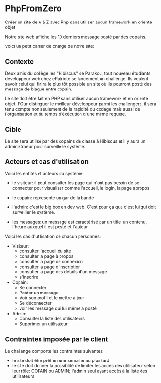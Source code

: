 # PhpFromZero

Créer un site de A à Z avec Php sans utiliser aucun framework en orienté objet

Notre site web affiche les 10 derniers message posté par des copains.

Voici un petit cahier de charge de notre site:

## Contexte

Deux amis du collège les "Hibiscus" de Parakou, tout nouveau étudiants développeur web
chez ePatriote se lancement un challenge.
Ils veulent savoir celui qui finira le plus tôt possible un site où ils pourront posté des message
de blague entre copain.

Le site doit être fait en PHP sans utiliser aucun framework et en orienté objet.
POur distinguer le meilleur développeur parmi les challengers, il sera tenu compte non seulement de la rapidité du codage mais aussi de l'organisation et du temps d'éxécution d'une même requête.

## Cible

Le site sera utilisé par des copains de classe à Hibiscus et il y aura un administraeur pour surveillé le système.

## Acteurs et cas d'utilisation

Voici les entités et acteurs du système:

- le visiteur: il peut consulter les page qui n'ont pas besoin de se connecter pour visualiser comme l'accueil, le login, la page  apropos
- le copain: represente un gar de la bande
- l'admin: c'est le big box en dev web. C'est pour ça que c'est lui qui doit surveiller le système.

- les messages: un message est caractérisé par un title, un contenu, l'heure auxquel il est posté et l'auteur

Voici les cas d'utilisation de chacun personnes:

- Visiteur:
  - consulter l'accueil du site 
  - consulter la page à propos
  - consulter la page de connexion
  - consulter la page d'inscription
  - consutler la page des details d'un message
  - s'inscrire
- Copain:
  - Se connecter
  - Poster un message
  - Voir son profil et le mettre à jour
  - Se déconnecter
  - voir les message qui lui même a posté
- Admin:
  - Consulter la liste des utilisateurs
  - Supprimer un utilisateur

## Contraintes imposée par le client

Le challange comporte les contraintes suivantes:

- le site doit être prêt en une semaine au  plus tard
- le site doit donner la possiblité de limiter les accès des utilisateur selon leur rôle: COPAIN ou ADMIN; l'admin seul ayant accès à la liste des utilisateurs

# 